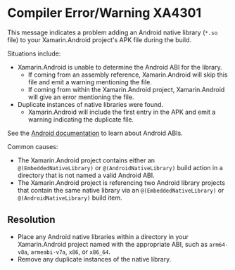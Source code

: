 # Compiler Error/Warning XA4301

This message indicates a problem adding an Android native library (`*.so` file)
to your Xamarin.Android project's APK file during the build.

Situations include:

  - Xamarin.Android is unable to determine the Android ABI for the library.
      - If coming from an assembly reference, Xamarin.Android will skip this
        file and emit a warning mentioning the file.
      - If coming from within the Xamarin.Android project, Xamarin.Android will
        give an error mentioning the file.
  - Duplicate instances of native libraries were found.
      - Xamarin.Android will include the first entry in the APK and emit a
        warning indicating the duplicate file.

See the [Android documentation][abi-docs] to learn about Android ABIs.

[abi-docs]: https://developer.android.com/ndk/guides/abis

Common causes:

  - The Xamarin.Android project contains either an `@(EmbeddedNativeLibrary)`
    or `@(AndroidNativeLibrary)` build action in a directory that is not named
    a valid Android ABI.
  - The Xamarin.Android project is referencing two Android library projects
    that contain the same native library via an `@(EmbeddedNativeLibrary)` or
    `@(AndroidNativeLibrary)` build item.

## Resolution

  - Place any Android native libraries within a directory in your
    Xamarin.Android project named with the appropriate ABI, such as
    `arm64-v8a`, `armeabi-v7a`, `x86`, or `x86_64`.
  - Remove any duplicate instances of the native library.
